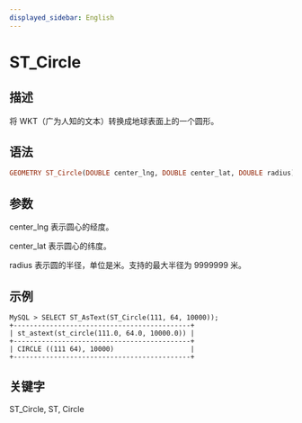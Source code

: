 ```yaml
---
displayed_sidebar: English
---
```


# ST_Circle

## 描述

将 WKT（广为人知的文本）转换成地球表面上的一个圆形。

## 语法

```Haskell
GEOMETRY ST_Circle(DOUBLE center_lng, DOUBLE center_lat, DOUBLE radius)
```

## 参数

center_lng 表示圆心的经度。

center_lat 表示圆心的纬度。

radius 表示圆的半径，单位是米。支持的最大半径为 9999999 米。

## 示例

```Plain
MySQL > SELECT ST_AsText(ST_Circle(111, 64, 10000));
+--------------------------------------------+
| st_astext(st_circle(111.0, 64.0, 10000.0)) |
+--------------------------------------------+
| CIRCLE ((111 64), 10000)                   |
+--------------------------------------------+
```

## 关键字

ST_Circle, ST, Circle
